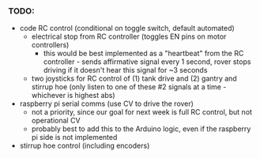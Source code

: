 ### TODO:

- code RC control (conditional on toggle switch, default automated)
    - electrical stop from RC controller (toggles EN pins on motor controllers)
        - this would be best implemented as a "heartbeat" from the RC controller - sends affirmative signal every 1 second, rover stops driving if it doesn't hear this signal for ~3 seconds
    - two joysticks for RC control of (1) tank drive and (2) gantry and stirrup hoe (only listen to one of these #2 signals at a time - whichever is highest abs)
- raspberry pi serial comms (use CV to drive the rover)
    - not a priority, since our goal for next week is full RC control, but not operational CV
    - probably best to add this to the Arduino logic, even if the raspberry pi side is not implemented
- stirrup hoe control (including encoders)